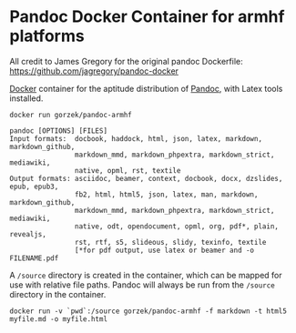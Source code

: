 # Pandoc Docker Container for armhf platforms

All credit to James Gregory for the original pandoc Dockerfile: https://github.com/jagregory/pandoc-docker

[Docker](https://www.docker.io/) container for the aptitude distribution of [Pandoc](http://johnmacfarlane.net/pandoc), with Latex tools installed.

    docker run gorzek/pandoc-armhf

    pandoc [OPTIONS] [FILES]
    Input formats:  docbook, haddock, html, json, latex, markdown, markdown_github,
                    markdown_mmd, markdown_phpextra, markdown_strict, mediawiki,
                    native, opml, rst, textile
    Output formats: asciidoc, beamer, context, docbook, docx, dzslides, epub, epub3,
                    fb2, html, html5, json, latex, man, markdown, markdown_github,
                    markdown_mmd, markdown_phpextra, markdown_strict, mediawiki,
                    native, odt, opendocument, opml, org, pdf*, plain, revealjs,
                    rst, rtf, s5, slideous, slidy, texinfo, textile
                    [*for pdf output, use latex or beamer and -o FILENAME.pdf

A `/source` directory is created in the container, which can be mapped for use with relative file paths. Pandoc will always be run from the `/source` directory in the container.

    docker run -v `pwd`:/source gorzek/pandoc-armhf -f markdown -t html5 myfile.md -o myfile.html
